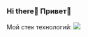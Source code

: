 ### Hi there👋   Привет👋
Мой стек технологий:
<img src="https://img.shields.io/badge/ЯндексПрактикум.JAVA-6A5ACD?style=for-the-badge&logo=Coveralls&logoColor=black"/>

<!--
**Sibiryaq/Sibiryaq** is a ✨ _special_ ✨ repository because its `README.md` (this file) appears on your GitHub profile.

Here are some ideas to get you started:

- 🔭 I’m currently working on ...
- 🌱 I’m currently learning ...
- 👯 I’m looking to collaborate on ...
- 🤔 I’m looking for help with ...
- 💬 Ask me about ...
- 📫 How to reach me: ...
- 😄 Pronouns: ...
- ⚡ Fun fact: ...
-->
